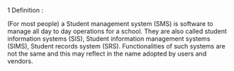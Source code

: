 1 Definition :

(For most people) a Student management system (SMS) is software to manage all day to day operations for a school. They are also called student information systems (SIS), Student information management systems (SIMS), Student records system (SRS). Functionalities of such systems are not the same and this may reflect in the name adopted by users and vendors.


